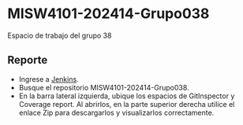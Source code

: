 # MISW4101-202414-Grupo038
Espacio de trabajo del grupo 38
 
## Reporte
* Ingrese a [Jenkins](http://157.253.238.75:8080/jenkins-misovirtual/).
* Busque el repositorio MISW4101-202414-Grupo038.
* En la barra lateral izquierda, ubique los espacios de GitInspector y Coverage report. Al abrirlos, en la parte superior derecha utilice el enlace Zip para descargarlos y visualizarlos correctamente.
